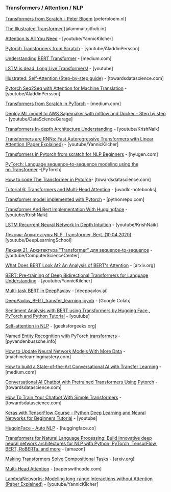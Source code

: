 ### Transformers / Attention / NLP

[Transformers from Scratch - Peter Bloem](http://peterbloem.nl/blog/transformers) [peterbloem.nl]

[The Illustrated Transformer](http://jalammar.github.io/illustrated-transformer/) [jalammar.github.io]

[Attention Is All You Need](https://www.youtube.com/watch?v=iDulhoQ2pro&ab_channel=YannicKilcher) - [youtube/YannicKilcher]

[Pytorch Transformers from Scratch](https://www.youtube.com/watch?v=U0s0f995w14#&ab_channel=AladdinPersson) - [youtube/AladdinPersson]

[Understanding BERT Transformer](https://medium.com/synapse-dev/understanding-bert-transformer-attention-isnt-all-you-need-5839ebd396db) - [medium.com]
    
[LSTM is dead. Long Live Transformers!](https://www.youtube.com/watch?v=S27pHKBEp30) - [youtube]

[Illustrated: Self-Attention (Step-by-step guide)](https://towardsdatascience.com/illustrated-self-attention-2d627e33b20a) - [towardsdatascience.com]
    
[Pytorch Seq2Seq with Attention for Machine Translation](https://www.youtube.com/watch?v=sQUqQddQtB4&ab_channel=AladdinPersson) - [youtube/AladdinPersson]

[Transformers from Scratch in PyTorch](https://medium.com/the-dl/transformers-from-scratch-in-pytorch-8777e346ca51) - [medium.com]

[Deploy ML model to AWS Sagemaker with mlflow and Docker - Step by step](https://www.youtube.com/watch?v=FsoSBsrcx9Q&ab_channel=DataScienceGarage) - [youtube/DataScienceGarage]

[Transformers In-depth Architecture Understanding](https://www.youtube.com/watch?v=SMZQrJ_L1vo&ab_channel=KrishNaik) - [youtube/KrishNaik]

[Transformers are RNNs: Fast Autoregressive Transformers with Linear Attention (Paper Explained)](https://www.youtube.com/watch?v=hAooAOFRsYc&ab_channel=YannicKilcher) - [youtube/YannicKilcher]
    
[Transformers in Pytorch from scratch for NLP Beginners](https://www.hyugen.com/article/transformers-in-pytorch-from-scratch-for-nlp-beginners-113cb366a5) - [hyugen.com]

[PyTorch: Language sequence-to-sequence modeling using the nn.Transformer](https://pytorch.org/tutorials/beginner/transformer_tutorial.html) -[PyTorch]

[How to code The Transformer in Pytorch](https://towardsdatascience.com/how-to-code-the-transformer-in-pytorch-24db27c8f9ec)- [towardsdatascience.com]

[Tutorial 6: Transformers and Multi-Head Attention](https://uvadlc-notebooks.readthedocs.io/en/latest/tutorial_notebooks/tutorial6/Transformers_and_MHAttention.html) - [uvadlc-notebooks]

[Transformer model implemented with Pytorch](https://pythonrepo.com/repo/minqukanq-transformer-pytorch-python-deep-learning) - [pythonrepo.com]
    
[Transformer And Bert Implementation With Huggingface](https://www.youtube.com/playlist?list=PLZoTAELRMXVOTsz2jZl2Oq3ntWPoKRKwv) - [youtube/KrishNaik]
    
[LSTM Recurrent Neural Network In Depth Intuition](https://www.youtube.com/watch?v=rdkIOM78ZPk&ab_channel=KrishNaik) - [youtube/KrishNaik]
    
[Лекция: Архитектуры NLP, Transformer, Bert. (10.04.2020)](https://www.youtube.com/watch?app=desktop&v=UEQ-XDDILls&ab_channel=DeepLearningSchool) - [youtube/DeepLearningSchool]

[Лекция 21. Архитектура "Transformer" для sequence-to-sequence](https://www.youtube.com/watch?app=desktop&v=ONuRVpJSvfY&ab_channel=ComputerScienceCenter) - [youtube/ComputerScienceCenter]

[What Does BERT Look At? An Analysis of BERT's Attention](https://arxiv.org/abs/1906.04341) - [arxiv.org]

[BERT: Pre-training of Deep Bidirectional Transformers for Language Understanding](https://www.youtube.com/watch?v=-9evrZnBorM&ab_channel=YannicKilcher) - [youtube/YannicKilcher]

[Multi-task BERT in DeepPavlov](http://docs.deeppavlov.ai/en/master/features/models/multitask_bert.html) - [deeppavlov.ai]

[DeepPavlov_BERT_transfer_learning.ipynb](https://colab.research.google.com/github/deepmipt/dp_tutorials/blob/master/Tutorial_2_DeepPavlov_BERT_transfer_learning.ipynb) - [Google Colab]

[Sentiment Analysis with BERT using Transformers by Hugging Face , PyTorch and Python Tutorial](https://www.youtube.com/playlist?list=PLEJK-H61XlwxpfpVzt3oDLQ8vr1XiEhev) - [youtube]

[Self-attention in NLP](https://www.geeksforgeeks.org/self-attention-in-nlp/) - [geeksforgeeks.org]

[Named Entity Recognition with PyTorch transformers](http://pyvandenbussche.info/2019/named-entity-recognition-with-pytorch-transformers/) - [pyvandenbussche.info]
    
[How to Update Neural Network Models With More Data](https://machinelearningmastery.com/update-neural-network-models-with-more-data/) - [machinelearningmastery.com]

[How to build a State-of-the-Art Conversational AI with Transfer Learning](https://medium.com/huggingface/how-to-build-a-state-of-the-art-conversational-ai-with-transfer-learning-2d818ac26313) - [medium.com]

[Conversational AI Chatbot with Pretrained Transformers Using Pytorch](https://towardsdatascience.com/conversational-ai-chatbot-with-pretrained-transformers-using-pytorch-55b5e8882fd3) - [towardsdatascience.com]

[How To Train Your Chatbot With Simple Transformers](https://towardsdatascience.com/how-to-train-your-chatbot-with-simple-transformers-da25160859f4) - [towardsdatascience.com]
    
[Keras with TensorFlow Course - Python Deep Learning and Neural Networks for Beginners Tutorial](https://www.youtube.com/watch?v=qFJeN9V1ZsI) - [youtube]
    
[HugginFace - Auto NLP](https://huggingface.co/docs/autonlp/index.html) - [huggingface.co]

[Transformers for Natural Language Processing: Build innovative deep neural network architectures for NLP with Python, PyTorch, TensorFlow, BERT, RoBERTa, and more](https://www.amazon.com/Transformers-Natural-Language-Processing-architectures-ebook/dp/B08S977X8K) - [amazon]
    
[Making Transformers Solve Compositional Tasks](https://arxiv.org/abs/2108.04378) - [arxiv.org]

[Multi-Head Attention](https://paperswithcode.com/method/multi-head-attention) - [paperswithcode.com]

[LambdaNetworks: Modeling long-range Interactions without Attention (Paper Explained)](https://www.youtube.com/watch?v=3qxJ2WD8p4w&list=RDCMUCZHmQk67mSJgfCCTn7xBfew&index=24&ab_channel=YannicKilcher) - [youtube/YannicKilcher]
